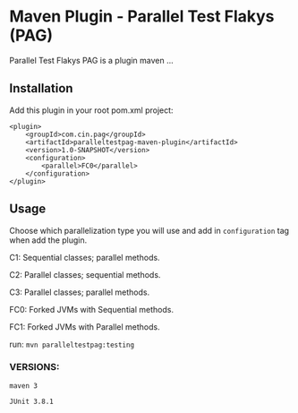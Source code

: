 # Maven Plugin - Parallel Test Flakys (PAG)

Parallel Test Flakys PAG is a plugin maven ...


## Installation

Add this plugin in your root pom.xml project:

    <plugin>
        <groupId>com.cin.pag</groupId>
        <artifactId>paralleltestpag-maven-plugin</artifactId>
        <version>1.0-SNAPSHOT</version>
        <configuration>
            <parallel>FC0</parallel>
        </configuration>
    </plugin>

## Usage

Choose which parallelization type you will use and add in `configuration` tag when add the plugin.

C1: Sequential classes; parallel methods.

C2: Parallel classes; sequential methods.

C3: Parallel classes; parallel methods.

FC0: Forked JVMs with Sequential methods.

FC1: Forked JVMs with Parallel methods.


run: `mvn paralleltestpag:testing`

### VERSIONS:

`maven 3`

`JUnit 3.8.1`